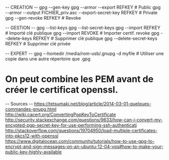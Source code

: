 -- CREATION -- 
gpg --gen-key
gpg --armor --export REFKEY 						# Public
gpg --armor --output FICHIER_priv.asc --export-secret-key REFKEY 	# Private
gpg --gen-revoke REFKEY 						# Revoke


-- GESTION --
gpg --list-keys
gpg --list-secret-keys
gpg --import REFKEY 				# Importé clé publique
gpg --import REVOKE 				# Importer certif. revoke
gpg --delete-keys REFKEY 			# Supprimer clé publique
gpg --delete-secret-keys REFKEY 		# Supprimer clé privée


-- EXPERT --
gpg --homedir /media/rom-usb/.gnupg -d myfile 	# Utiliser une copie dans une autre répertoire que .gpg
# On peut combine les PEM avant de créer le certificat openssl.



-- Sources --
https://tetsumaki.net/blog/article/2014-03-01-quelques-commandes-gnupg.html
http://wiki.cacert.org/ConvertingPgpKeyToCertificate
http://security.stackexchange.com/questions/9633/how-can-i-convert-my-encypted-pgp-secret-key-for-use-performing-ssh-authenticati
http://stackoverflow.com/questions/19704950/load-multiple-certificates-into-pkcs12-with-openssl
https://www.digitalocean.com/community/tutorials/how-to-use-gpg-to-encrypt-and-sign-messages-on-an-ubuntu-12-04-vps#how-to-make-your-public-key-highly-available
